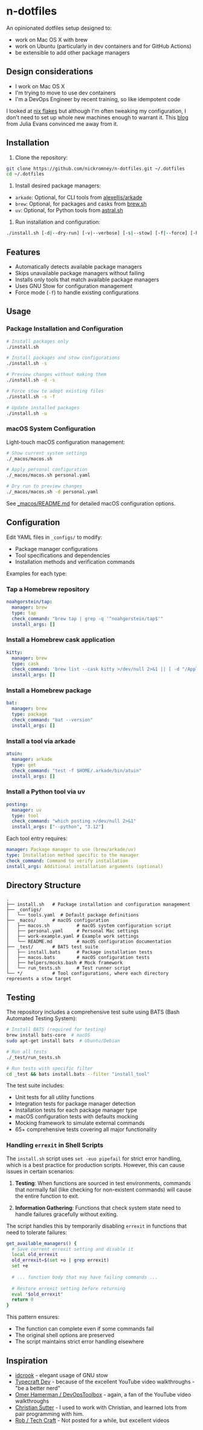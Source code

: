 # n-dotfiles

An opinionated dotfiles setup designed to:

- work on Mac OS X with brew
- work on Ubuntu (particularly in dev containers and for GitHub Actions)
- be extensible to add other package managers

## Design considerations

- I work on Mac OS X
- I'm trying to move to use dev containers
- I'm a DevOps Engineer by recent training, so like idempotent code

I looked at [nix flakes](https://nixos.wiki/wiki/flakes) but although I'm often tweaking my configuration, I don't need to set up whole new machines enough to warrant it. This [blog](https://jvns.ca/blog/2023/11/11/notes-on-nix-flakes/) from Julia Evans convinced me away from it.

## Installation

1. Clone the repository:

```bash
git clone https://github.com/nickromney/n-dotfiles.git ~/.dotfiles
cd ~/.dotfiles
```

1. Install desired package managers:

- `arkade`: Optional, for CLI tools from [alexellis/arkade](https://github.com/alexellis/arkade?tab=readme-ov-file#getting-arkade)
- `brew`: Optional, for packages and casks from [brew.sh](https://brew.sh/)
- `uv`: Optional, for Python tools from [astral.sh](https://docs.astral.sh/uv/getting-started/installation/#installing-uv)

1. Run installation and configuration:

```bash
./install.sh [-d|--dry-run] [-v|--verbose] [-s|--stow] [-f|--force] [-h|--help]
```

## Features

- Automatically detects available package managers
- Skips unavailable package managers without failing
- Installs only tools that match available package managers
- Uses GNU Stow for configuration management
- Force mode (`-f`) to handle existing configurations

## Usage

### Package Installation and Configuration

```bash
# Install packages only
./install.sh

# Install packages and stow configurations
./install.sh -s

# Preview changes without making them
./install.sh -d -s

# Force stow to adopt existing files
./install.sh -s -f

# Update installed packages
./install.sh -u
```

### macOS System Configuration

Light-touch macOS configuration management:

```bash
# Show current system settings
./_macos/macos.sh

# Apply personal configuration
./_macos/macos.sh personal.yaml

# Dry run to preview changes
./_macos/macos.sh -d personal.yaml
```

See [_macos/README.md](_macos/README.md) for detailed macOS configuration options.

## Configuration

Edit YAML files in `_configs/` to modify:

- Package manager configurations
- Tool specifications and dependencies
- Installation methods and verification commands

Examples for each type:

### Tap a Homebrew repository

```yaml
noahgorstein/tap:
  manager: brew
  type: tap
  check_command: "brew tap | grep -q '^noahgorstein/tap$'"
  install_args: []
```

### Install a Homebrew cask application

```yaml
kitty:
  manager: brew
  type: cask
  check_command: 'brew list --cask kitty >/dev/null 2>&1 || [ -d "/Applications/kitty.app" ] || which kitty >/dev/null 2>&1'
  install_args: []
```

### Install a Homebrew package

```yaml
bat:
  manager: brew
  type: package
  check_command: "bat --version"
  install_args: []
```

### Install a tool via arkade

```yaml
atuin:
  manager: arkade
  type: get
  check_command: "test -f $HOME/.arkade/bin/atuin"
  install_args: []
```

### Install a Python tool via uv

```yaml
posting:
  manager: uv
  type: tool
  check_command: "which posting >/dev/null 2>&1"
  install_args: ["--python", "3.12"]
```

Each tool entry requires:

```yaml
manager: Package manager to use (brew/arkade/uv)
type: Installation method specific to the manager
check_command: Command to verify installation
install_args: Additional installation arguments (optional)
```

## Directory Structure

```shell
.
├── install.sh   # Package installation and configuration management
├── _configs/
│   └── tools.yaml  # Default package definitions
├── _macos/      # macOS configuration
│   ├── macos.sh          # macOS system configuration script
│   ├── personal.yaml     # Personal Mac settings
│   ├── work-example.yaml # Example work settings
│   └── README.md         # macOS configuration documentation
├── _test/       # BATS test suite
│   ├── install.bats      # Package installation tests
│   ├── macos.bats        # macOS configuration tests
│   ├── helpers/mocks.bash # Mock framework
│   └── run_tests.sh      # Test runner script
└── */           # Tool configurations, where each directory represents a stow target
```

## Testing

The repository includes a comprehensive test suite using BATS (Bash Automated Testing System):

```bash
# Install BATS (required for testing)
brew install bats-core  # macOS
sudo apt-get install bats  # Ubuntu/Debian

# Run all tests
./_test/run_tests.sh

# Run tests with specific filter
cd _test && bats install.bats --filter "install_tool"
```

The test suite includes:

- Unit tests for all utility functions
- Integration tests for package manager detection
- Installation tests for each package manager type
- macOS configuration tests with defaults mocking
- Mocking framework to simulate external commands
- 65+ comprehensive tests covering all major functionality

### Handling `errexit` in Shell Scripts

The `install.sh` script uses `set -euo pipefail` for strict error handling, which is a best practice for production scripts. However, this can cause issues in certain scenarios:

1. **Testing**: When functions are sourced in test environments, commands that normally fail (like checking for non-existent commands) will cause the entire function to exit.

2. **Information Gathering**: Functions that check system state need to handle failures gracefully without exiting.

The script handles this by temporarily disabling `errexit` in functions that need to tolerate failures:

```bash
get_available_managers() {
  # Save current errexit setting and disable it
  local old_errexit
  old_errexit=$(set +o | grep errexit)
  set +e
  
  # ... function body that may have failing commands ...
  
  # Restore errexit setting before returning
  eval "$old_errexit"
  return 0
}
```

This pattern ensures:

- The function can complete even if some commands fail
- The original shell options are preserved
- The script maintains strict error handling elsewhere

## Inspiration

- [idcrook](https://github.com/idcrook/i-dotfiles) - elegant usage of GNU stow
- [Typecraft Dev](https://github.com/typecraft-dev/dotfiles) - because of the excellent YouTube video walkthroughs - "be a better nerd"
- [Omer Hamerman / DevOpsToolbox](https://github.com/omerxx/dotfiles) - again, a fan of the YouTube video walkthroughs
- [Christian Sutter](https://github.com/csutter/punkt) - I used to work with Christian, and learned lots from pair programming with him.
- [Rob / Tech Craft](https://www.youtube.com/@tech_craft/videos) - Not posted for a while, but excellent videos
